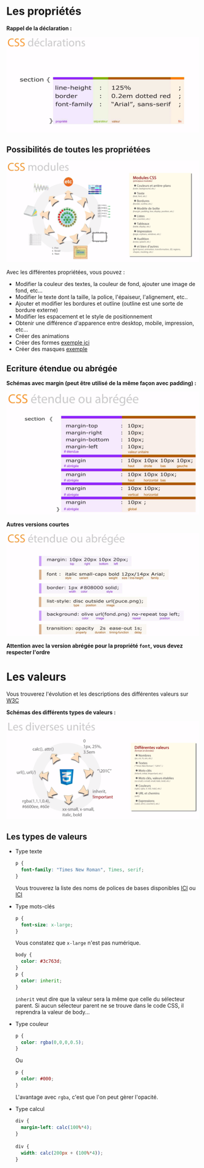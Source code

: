 # Les propriétés

**Rappel de la déclaration :**

![rappel](img/declaration.png)


## Possibilités de toutes les propriétées

![liste](img/listing.png)

Avec les différentes propriétées, vous pouvez :

- Modifier la couleur des textes, la couleur de fond, ajouter une image de fond, etc...
- Modifier le texte dont la taille, la police, l'épaiseur, l'alignement, etc..
- Ajouter et modifier les bordures et outline (outline est une sorte de bordure externe)
- Modifier les espacement et le style de positionnement
- Obtenir une différence d'apparence entre desktop, mobile, impression, etc...
- Créer des animations
- Créer des formes [exemple ici](https://css-tricks.com/examples/ShapesOfCSS/)
- Créer des masques [exemple](https://css-tricks.com/clipping-masking-css/)



## Ecriture étendue ou abrégée

**Schémas avec margin (peut être utilisé de la même façon avec padding) :**


![liste](img/margin-1.png)


**Autres versions courtes**


![liste](img/courtes.png)


**Attention avec la version abrégée pour la propriété ``font``, vous devez respecter l'ordre**


# Les valeurs

Vous trouverez l'évolution et les descriptions des différentes valeurs sur [W3C](https://www.w3.org/TR/css-values-3/)

**Schémas des différents types de valeurs :**

![valeur](img/valeurs.png)

## Les types de valeurs

- Type texte

    ```css
    p {
      font-family: "Times New Roman", Times, serif;
    }
    ```
    
    Vous trouverez la liste des noms de polices de bases disponibles [ICI](https://www.w3schools.com/cssref/css_websafe_fonts.asp) ou [ICI](https://www.w3.org/Style/Examples/007/fonts.fr.html)


- Type mots-clés

    ```css
    p {
      font-size: x-large;
    }
    ```
    
    Vous constatez que ``x-large`` n'est pas numérique.
    
    ```css
    body {
      color: #3c763d;
    }
    p {
      color: inherit;
    }
    ```
    
    ``inherit`` veut dire que la valeur sera la même que celle du sélecteur parent. 
    Si aucun sélecteur parent ne se trouve dans le code CSS, il reprendra la valeur de body...


- Type couleur

    ```css
    p {
      color: rgba(0,0,0,0.5);
    }
    ```
    
    Ou
    
    ```css
    p {
      color: #000;
    }
    ```
    
    L'avantage avec ``rgba``, c'est que l'on peut gèrer l'opacité.


- Type calcul

    ```css
    div {
      margin-left: calc(100%*4);
    }
      
    div {
      width: calc(200px + (100%*4));
    }
    ```